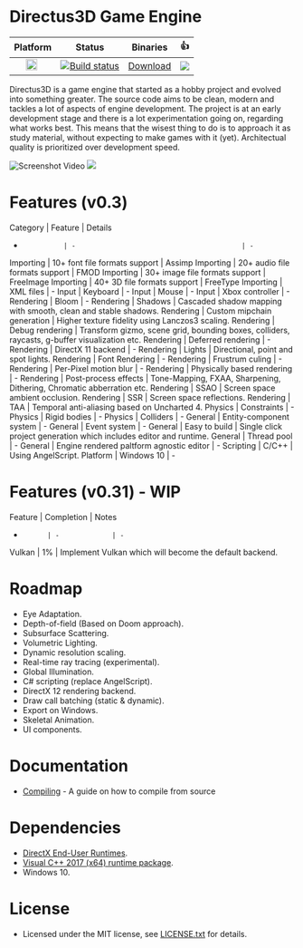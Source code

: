 
# Directus3D Game Engine
Platform | Status | Binaries| :+1:
-|-|-|-|
&nbsp;&nbsp;&nbsp;&nbsp;&nbsp;<img src="https://doublslash.com/img/assets/Windows8AnimatedLogo.png" width="20" height="20"/>|[![Build status](https://ci.appveyor.com/api/projects/status/p5duow3h4w8jp506?svg=true)](https://ci.appveyor.com/project/PanosK92/directus3d)| [Download](https://ci.appveyor.com/api/projects/PanosK92/directus3d/artifacts/Binaries/Release.zip?branch=master)|[![](https://www.paypalobjects.com/en_GB/i/btn/btn_donate_SM.gif)](https://www.paypal.com/cgi-bin/webscr?cmd=_s-xclick&hosted_button_id=CSP87Y77VNHPG&source=url)

Directus3D is a game engine that started as a hobby project and evolved into something greater.
The source code aims to be clean, modern and tackles a lot of aspects of engine development.
The project is at an early development stage and there is a lot experimentation going on, regarding what works best.
This means that the wisest thing to do is to approach it as study material, without expecting to make games with it (yet).
Architectual quality is prioritized over development speed.

![Screenshot](https://raw.githubusercontent.com/PanosK92/Directus3D/master/Assets/screenshot-v0.3_preview4.jpg)
Video
[![](https://i.imgur.com/NRxQhSm.jpg)](https://www.youtube.com/watch?v=RIae1ma_DSo)

# Features (v0.3)
Category        | Feature                                   | Details
-               | -                                         | -
Importing       | 10+ font file formats support             | Assimp
Importing       | 20+ audio file formats support            | FMOD
Importing       | 30+ image file formats support            | FreeImage
Importing       | 40+ 3D file formats support               | FreeType
Importing       | XML files                                 | -
Input           | Keyboard                                  | -
Input           | Mouse                                     | -
Input           | Xbox controller                           | -
Rendering       | Bloom                                     | -
Rendering       | Shadows                                   | Cascaded shadow mapping with smooth, clean and stable shadows.
Rendering       | Custom mipchain generation                | Higher texture fidelity using Lanczos3 scaling.
Rendering       | Debug rendering                           | Transform gizmo, scene grid, bounding boxes, colliders, raycasts, g-buffer visualization etc.
Rendering       | Deferred rendering                        | -
Rendering       | DirectX 11 backend                        | -
Rendering       | Lights                                    | Directional, point and spot lights.
Rendering       | Font Rendering                            | -
Rendering       | Frustrum culing                           | -
Rendering       | Per-Pixel motion blur                     | -
Rendering       | Physically based rendering                | -
Rendering       | Post-process effects                      | Tone-Mapping, FXAA, Sharpening, Dithering, Chromatic abberration etc.
Rendering       | SSAO                                      | Screen space ambient occlusion.
Rendering       | SSR                                       | Screen space reflections.
Rendering       | TAA                                       | Temporal anti-aliasing based on Uncharted 4.
Physics         | Constraints                               | -
Physics         | Rigid bodies                              | -
Physics         | Colliders                                 | -
General         | Entity-component system                   | -
General         | Event system                              | -
General         | Easy to build                             | Single click project generation which includes editor and runtime.
General         | Thread pool                               | -
General         | Engine rendered paltform agnostic editor  | -
Scripting       | C/C++                                     | Using AngelScript.
Platform        | Windows 10                                | -

# Features (v0.31) - WIP
Feature     | Completion    | Notes 
-           | -             | -
Vulkan      | 1%            | Implement Vulkan which will become the default backend.

# Roadmap
- Eye Adaptation.
- Depth-of-field (Based on Doom approach).
- Subsurface Scattering.
- Volumetric Lighting.
- Dynamic resolution scaling.
- Real-time ray tracing (experimental).
- Global Illumination.
- C# scripting (replace AngelScript).
- DirectX 12 rendering backend.
- Draw call batching (static & dynamic).
- Export on Windows.
- Skeletal Animation.
- UI components.

# Documentation
- [Compiling](https://github.com/PanosK92/Directus3D/blob/master/Documentation/CompilingFromSource/CompilingFromSource.md) - A guide on how to compile from source

# Dependencies
- [DirectX End-User Runtimes](https://www.microsoft.com/en-us/download/details.aspx?id=8109).
- [Visual C++ 2017 (x64) runtime package](https://go.microsoft.com/fwlink/?LinkId=746572).
- Windows 10.

# License
- Licensed under the MIT license, see [LICENSE.txt](https://github.com/PanosK92/Directus3D/blob/master/LICENSE.txt) for details.